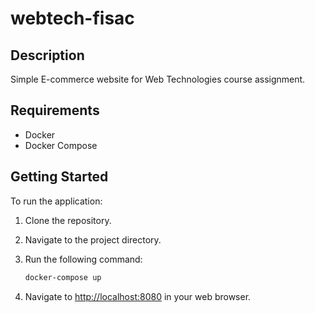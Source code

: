 # webtech-fisac

## Description

Simple E-commerce website for Web Technologies course assignment.

## Requirements

- Docker
- Docker Compose

## Getting Started

To run the application:

1. Clone the repository.
2. Navigate to the project directory.
3. Run the following command:

   ```bash
   docker-compose up
   ```

4. Navigate to [http://localhost:8080](http://localhost:8080) in your web browser.
